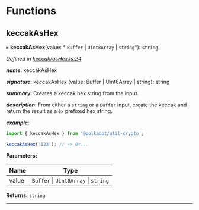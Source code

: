 

# Functions

<a id="keccakashex"></a>

##  keccakAsHex

▸ **keccakAsHex**(value: * `Buffer` &#124; `Uint8Array` &#124; `string`*): `string`

*Defined in [keccak/asHex.ts:24](https://github.com/polkadot-js/common/blob/b1755d2/packages/util-crypto/src/keccak/asHex.ts#L24)*

*__name__*: keccakAsHex

*__signature__*: keccakAsHex (value: Buffer | Uint8Array | string): string

*__summary__*: Creates a keccak hex string from the input.

*__description__*: From either a `string` or a `Buffer` input, create the keccak and return the result as a `0x` prefixed hex string.

*__example__*:   

```javascript
import { keccakAsHex } from '@polkadot/util-crypto';

keccakAsHex('123'); // => 0x...
```

**Parameters:**

| Name | Type |
| ------ | ------ |
| value |  `Buffer` &#124; `Uint8Array` &#124; `string`|

**Returns:** `string`

___

